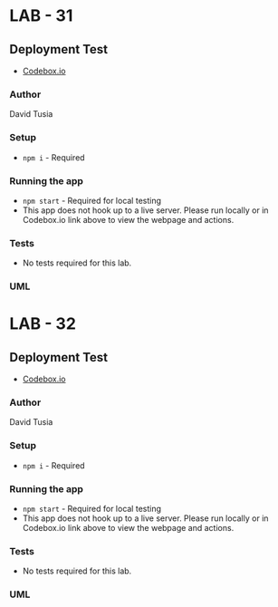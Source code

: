 # LAB - 31

## Deployment Test

- [Codebox.io](https://codesandbox.io/p/github/dftjr/todo-app/draft/laughing-dhawan?file=%2FREADME.md)

### Author

David Tusia

### Setup

- <code>npm i</code> - Required

### Running the app
- <code>npm start</code> - Required for local testing
- This app does not hook up to a live server. Please run locally or in Codebox.io link above to view the webpage and actions.

### Tests

- No tests required for this lab.

### UML

# LAB - 32

## Deployment Test

- [Codebox.io](https://codesandbox.io/p/github/dftjr/todo-app/draft/laughing-dhawan?file=%2FREADME.md)

### Author

David Tusia

### Setup

- <code>npm i</code> - Required

### Running the app
- <code>npm start</code> - Required for local testing
- This app does not hook up to a live server. Please run locally or in Codebox.io link above to view the webpage and actions.

### Tests

- No tests required for this lab.

### UML

